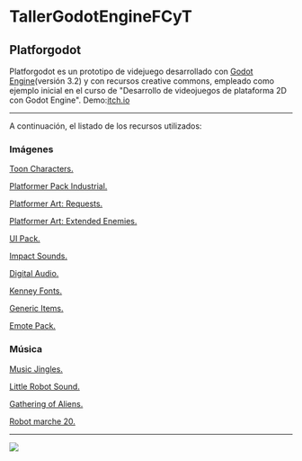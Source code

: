 # TallerGodotEngineFCyT

## Platforgodot

Platforgodot es un prototipo de videjuego desarrollado con  [Godot Engine](https://godotengine.org/)(versión 3.2) y con recursos creative commons, empleado como ejemplo inicial en el curso de "Desarrollo de videojuegos de plataforma 2D con Godot Engine".
Demo:[itch.io](https://chatora-games.itch.io/platforgodot)

<hr>
A continuación, el listado de los recursos utilizados:

### Imágenes

[Toon Characters.](https://kenney.nl/assets/toon-characters-1)

[Platformer Pack Industrial.](https://kenney.nl/assets/platformer-pack-industrial)

[Platformer Art: Requests.](https://kenney.nl/assets/platformer-art-requests)

[Platformer Art: Extended Enemies.](https://kenney.nl/assets/platformer-art-extended-enemies)

[UI Pack.](https://kenney.nl/assets/ui-pack)

[Impact Sounds.](https://kenney.nl/assets/impact-sounds)

[Digital Audio.](https://kenney.nl/assets/digital-audio)

[Kenney Fonts.](https://kenney.nl/assets/kenney-fonts)

[Generic Items.](https://kenney.nl/assets/generic-items)

[Emote Pack.](https://kenney.nl/assets/emotes-pack)

### Música

[Music Jingles.](https://kenney.nl/assets/music-jingles)

[Little Robot Sound.](https://freesound.org/people/Illud/sounds/271674/)

[Gathering of Aliens.](https://freesound.org/people/Razor5/sounds/455173/)

[Robot marche 20.](https://freesound.org/people/Romariogrande/sounds/452138/)

<hr>
<img src="https://img.itch.zone/aW1hZ2UvNjc2NzQ4LzM3MTIzOTEucG5n/original/p7O%2BiM.png">